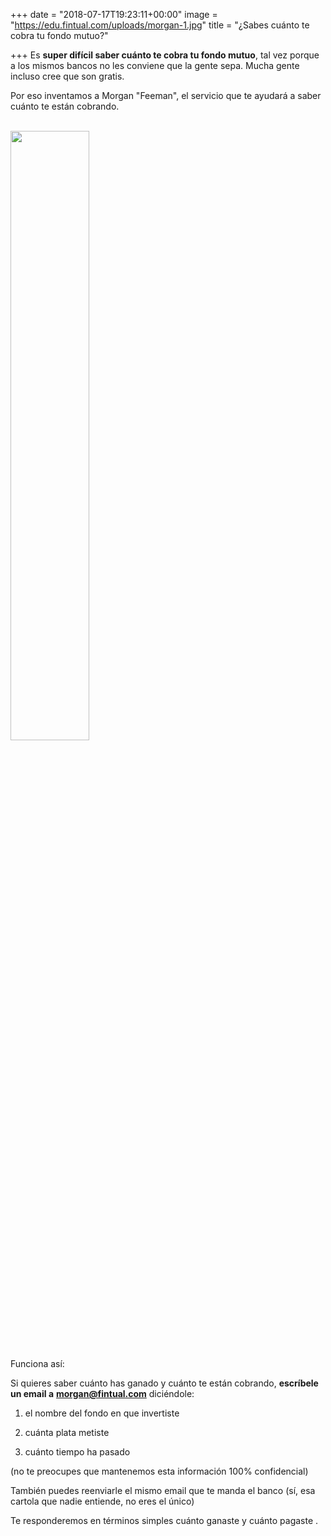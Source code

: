 +++
date = "2018-07-17T19:23:11+00:00"
image = "https://edu.fintual.com/uploads/morgan-1.jpg"
title = "¿Sabes cuánto te cobra tu fondo mutuo?"

+++
Es **super difícil saber cuánto te cobra tu fondo mutuo**, tal vez porque a los mismos bancos no les conviene que la gente sepa. Mucha gente incluso cree que son gratis.

Por eso inventamos a Morgan "Feeman", el servicio que te ayudará a saber cuánto te están cobrando.

<br>

<img src="/uploads/morgan.jpg" style="width:50%;height: auto;"/>

<br>

Funciona así:

Si quieres saber cuánto has ganado y cuánto te están cobrando, **escríbele un email a** [**morgan@fintual.com**](mailto://morgan@fintual.com) diciéndole:

1) el nombre del fondo en que invertiste

2) cuánta plata metiste

3) cuánto tiempo ha pasado

 (no te preocupes que mantenemos esta información 100% confidencial)

También puedes reenviarle el mismo email que te manda el banco (sí, esa cartola que nadie entiende, no eres el único)

Te responderemos en términos simples cuánto ganaste y cuánto pagaste .